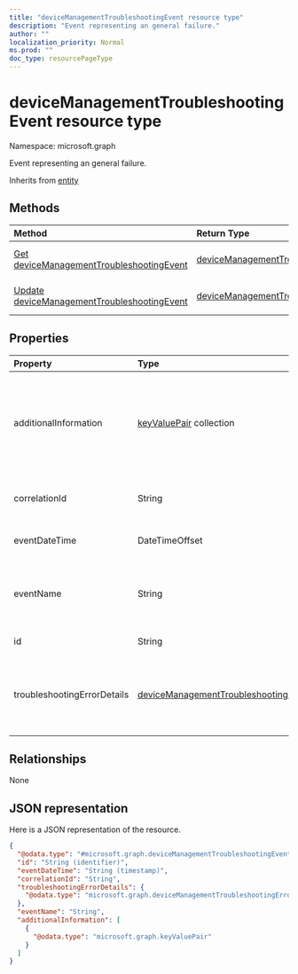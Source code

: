 ```yaml
---
title: "deviceManagementTroubleshootingEvent resource type"
description: "Event representing an general failure."
author: ""
localization_priority: Normal
ms.prod: ""
doc_type: resourcePageType
---
```


# deviceManagementTroubleshootingEvent resource type


Namespace: microsoft.graph

Event representing an general failure.


Inherits from [entity](../resources/entity.md)

## Methods
|Method|Return Type|Description|
|:---|:---|:---|
|[Get deviceManagementTroubleshootingEvent](../api/devicemanagementtroubleshootingevent-get.md)|[deviceManagementTroubleshootingEvent](../resources/devicemanagementtroubleshootingevent.md)|Read properties and relationships of the [deviceManagementTroubleshootingEvent](../resources/devicemanagementtroubleshootingevent.md) object.|
|[Update deviceManagementTroubleshootingEvent](../api/devicemanagementtroubleshootingevent-update.md)|[deviceManagementTroubleshootingEvent](../resources/devicemanagementtroubleshootingevent.md)|Update the properties of a [deviceManagementTroubleshootingEvent](../resources/devicemanagementtroubleshootingevent.md) object.|

## Properties
|Property|Type|Description|
|:---|:---|:---|
|additionalInformation|[keyValuePair](../resources/keyvaluepair.md) collection|A set of string key and string value pairs which provides additional information on the Troubleshooting event|
|correlationId|String|Id used for tracing the failure in the service.|
|eventDateTime|DateTimeOffset|Time when the event occurred .|
|eventName|String|Event Name corresponding to the Troubleshooting Event. It is an Optional field|
|id|String| Inherited from [entity](../resources/entity.md)|
|troubleshootingErrorDetails|[deviceManagementTroubleshootingErrorDetails](../resources/devicemanagementtroubleshootingerrordetails.md)|Object containing detailed information about the error and its remediation.|

## Relationships
None

## JSON representation
Here is a JSON representation of the resource.
<!-- {
  "blockType": "resource",
  "keyProperty": "id",
  "@odata.type": "microsoft.graph.deviceManagementTroubleshootingEvent",
  "baseType": "microsoft.graph.entity",
  "openType": false
}
-->
``` json
{
  "@odata.type": "#microsoft.graph.deviceManagementTroubleshootingEvent",
  "id": "String (identifier)",
  "eventDateTime": "String (timestamp)",
  "correlationId": "String",
  "troubleshootingErrorDetails": {
    "@odata.type": "microsoft.graph.deviceManagementTroubleshootingErrorDetails"
  },
  "eventName": "String",
  "additionalInformation": [
    {
      "@odata.type": "microsoft.graph.keyValuePair"
    }
  ]
}
```

